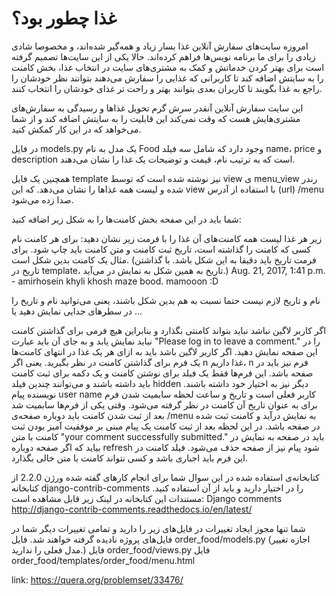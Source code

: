 # غذا چطور بود؟

امروزه سایت‌های سفارش آنلاین غذا بسار زیاد و همه‌گیر شده‌اند، و مخصوصا شادی زیادی را برای ما برنامه نویس‌ها فراهم کرده‌اند. حالا یکی از این سایت‌ها تصمیم گرفته است برای بهتر کردن خدماتش و کمک به مشتری‌های سایت در انتخاب غذا، بخش کامنت را به سایتش اضافه کند تا کاربرانی که غذایی را سفارش می‌دهند بتوانند نظر خودشان را راجع به غذا بگویند تا کاربران بعدی بتوانند بهتر و راحت تر غذای خودشان را انتخاب کنند.

این سایت سفارش آنلاین آنقدر سرش گرم تحویل غذاها و رسیدگی به سفارش‌های مشتری‌هایش هست که وقت نمی‌کند این قابلیت را به سایتش اضافه کند و از شما می‌خواهد که در این کار کمکش کنید.

در فایل models.py یک مدل به نام Food وجود دارد که شامل سه فیلد name، price و description است که به ترتیب نام، قیمت و توضیحات یک غذا را نشان می‌دهند.

همچنین یک فایل template نیز نوشته شده است که توسط view ی menu_view رندر شده و لیست همه غذاها را نشان می‌دهد. که این view با استفاده از آدرس (url) /menu صدا زده می‌شود.

شما باید در این صفحه بخش کامنت‌ها را به شکل زیر اضافه کنید:

زیر هر غذا لیست همه کامنت‌های آن غذا را با فرمت زیر نشان دهید:
برای هر کامنت نام کسی که کامنت را گذاشته است، تاریخ ثبت کامنت و متن کامنت باید چاپ شود.
برای مثال یک کامنت بدین شکل است. (فرمت تاریخ باید دقیقا به این شکل باشد. با گذاشتن تاریخ در template، تاریخ به همین شکل به نمایش در می‌آید.)
Aug. 21, 2017, 1:41 p.m. - amirhosein
    khyli khosh maze bood. mamooon :D

نام و تاریخ لازم نیست حتما نسبت به هم بدین شکل باشند، یعنی می‌توانید نام و تاریخ را در سطرهای جدایی نمایش دهید یا ...

اگر کاربر لاگین نباشد نباید بتواند کامنتی بگذارد و بنابراین هیچ فرمی برای گذاشتن کامنت نباید نمایش یابد و به جای آن باید عبارت "Please log in to leave a comment." را در این صفحه نمایش دهید.
اگر کاربر لاگین باشد باید به ازای هر یک غذا در انتهای کامنت‌ها یک فرم برای گذاشتن کامنت در نظر بگیرید. یعنی اگر n غذا داریم، n فرم نیز باید در صفحه باشد.
این فرم‌ها فقط یک فیلد برای نوشتن کامنت و یک دکمه برای ثبت کامنت باید داشته باشند و می‌توانند چندین فیلد hidden دیگر نیز به اختیار خود داشته باشند.
نویسنده پیام user name کاربر فعلی است و تاریخ و ساعت لحظه سابمیت شدن فرم برای به عنوان تاریخ آن کامنت در نظر گرفته می‌شود.
وقتی یکی از فرم‌ها سابمیت شد بعد از ثبت شدن کامنت باید دوباره صفحه‌ی /menu‍ به نمایش درآید و کامنت ثبت شده در صفحه باشد.
در این لحظه بعد از ثبت کامنت یک پیام مبنی بر موفقیت آمیز بودن ثبت کامنت با متن "your comment successfully submitted." باید در صفحه به نمایش در بیاید که اگر صفحه دوباره refresh شود پیام نیز از صفحه حذف می‌شود.
فیلد کامنت در این فرم باید اجباری باشد و کسی نتواند کامنت با متن خالی بگذارد.

کتابخانه‌ی استفاده شده
در این سوال شما برای انجام کارهای گفته شده ورژن 2.2.0 از کتابخانه django-contrib-comments را در اختیار دارید و باید از آن استفاده کنید. مستندات این کتابخانه در لینک زیر قابل مشاهده است:
Django comments <http://django-contrib-comments.readthedocs.io/en/latest/>

شما تنها مجوز ایجاد تغییرات در فایل‌های زیر را دارید و تمامی تغییرات دیگر شما در فایل‌های پروژه نادیده گرفته خواهند شد.
فایل order_food/models.py (اجازه تغییر مدل فعلی را ندارید.)
فایل order_food/views.py
فایل order_food/templates/order_food/menu.html

link: <https://quera.org/problemset/33476/>
